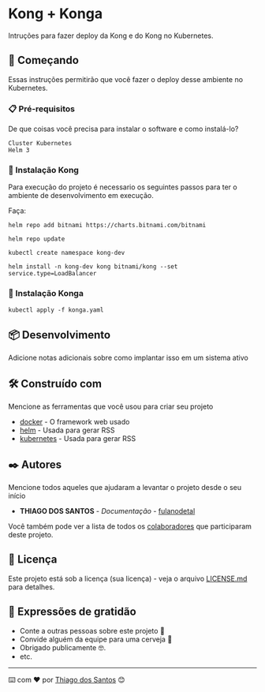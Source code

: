 # Kong + Konga

Intruções para fazer deploy da  Kong e do Kong no Kubernetes.

## 🚀 Começando

Essas instruções permitirão que você fazer o deploy desse ambiente no Kubernetes.


### 📋 Pré-requisitos

De que coisas você precisa para instalar o software e como instalá-lo?

```
Cluster Kubernetes 
Helm 3
```

### 🔧 Instalação Kong

Para execução do projeto é necessario os seguintes passos para ter o ambiente de desenvolvimento em execução.

Faça:

```
helm repo add bitnami https://charts.bitnami.com/bitnami
```
```
helm repo update
```

```
kubectl create namespace kong-dev
```

```
helm install -n kong-dev kong bitnami/kong --set service.type=LoadBalancer
```
### 🔧 Instalação Konga
```
kubectl apply -f konga.yaml
```

## 📦 Desenvolvimento

Adicione notas adicionais sobre como implantar isso em um sistema ativo

## 🛠️ Construído com

Mencione as ferramentas que você usou para criar seu projeto

* [docker](http://www.dropwizard.io/1.0.2/docs/) - O framework web usado
* [helm](https://rometools.github.io/rome/) - Usada para gerar RSS
* [kubernetes](https://rometools.github.io/rome/) - Usada para gerar RSS


## ✒️ Autores

Mencione todos aqueles que ajudaram a levantar o projeto desde o seu início

* **THIAGO DOS SANTOS** - *Documentação* - [fulanodetal](https://github.com/linkParaPerfil)

Você também pode ver a lista de todos os [colaboradores](https://github.com/usuario/projeto/colaboradores) que participaram deste projeto.

## 📄 Licença

Este projeto está sob a licença (sua licença) - veja o arquivo [LICENSE.md](https://github.com/usuario/projeto/licenca) para detalhes.

## 🎁 Expressões de gratidão

* Conte a outras pessoas sobre este projeto 📢
* Convide alguém da equipe para uma cerveja 🍺 
* Obrigado publicamente 🤓.
* etc.


---
⌨️ com ❤️ por [Thiago dos Santos](https://gist.github.com/Thiagosnts) 😊
